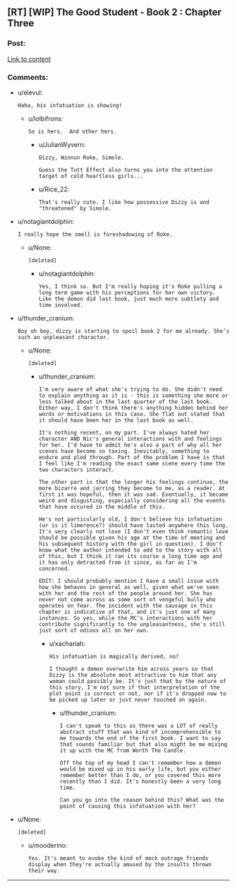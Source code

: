 ## [RT] [WIP] The Good Student - Book 2 : Chapter Three

### Post:

[Link to content](https://moodylit.com/the-good-student-table-of-contents/book-2-chapter-three)

### Comments:

- u/elevul:
  ```
  Haha, his infatuation is showing!
  ```

  - u/lolbifrons:
    ```
    So is hers.  And other hers.
    ```

    - u/JulianWyvern:
      ```
      Dizzy, Winnun Roke, Simole. 

      Guess the Tutt Effect also turns you into the attention target of cold heartless girls...
      ```

    - u/Rice_22:
      ```
      That's really cute. I like how possessive Dizzy is and "threatened" by Simole.
      ```

- u/notagiantdolphin:
  ```
  I really hope the smell is foreshadowing of Roke.
  ```

  - u/None:
    ```
    [deleted]
    ```

    - u/notagiantdolphin:
      ```
      Yes, I think so. But I'm really hoping it's Roke pulling a long term game with his perceptions for her own victory. Like the demon did last book, just much more subtlety and time involved.
      ```

- u/thunder_cranium:
  ```
  Boy oh boy, dizzy is starting to spoil book 2 for me already. She’s such an unpleasant character.
  ```

  - u/None:
    ```
    [deleted]
    ```

    - u/thunder_cranium:
      ```
      I'm very aware of what she's trying to do. She didn't need to explain anything as it is - this is something she more or less talked about in the last quarter of the last book. Either way, I don't think there's anything hidden behind her words or motivations in this case. She flat out stated that it should have been her in the last book as well.

      It's nothing recent, on my part. I've always hated her character AND Nic's general interactions with and feelings for her. I'd have to admit he's also a part of why all her scenes have become so taxing. Inevitably, something to endure and plod through. Part of the problem I have is that I feel like I'm reading the exact same scene every time the two characters interact. 

      The other part is that the longer his feelings continue, the more bizarre and jarring they become to me, as a reader. At first it was hopeful, then it was sad. Eventually, it became weird and disgusting, especially considering all the events that have occured in the middle of this. 

      He's not particularly old, I don't believe his infatuation (or is it limerence?) should have lasted anywhere this long. It's very clearly not love (I don't even think romantic love should be possible given his age at the time of meeting and his subsequent history with the girl in question). I don't know what the author intended to add to the story with all of this, but I think it ran its course a long time ago and it has only detracted from it since, as far as I'm concerned.

      EDIT: I should probably mention I have a small issue with how she behaves in general as well, given what we've seen with her and the rest of the people around her. She has never not come across as some sort of vengeful bully who operates on fear. The incident with the sausage in this chapter is indicative of that, and it's just one of many instances. So yes, while the MC's interactions with her contribute significantly to the unpleasantness, she's still just sort of odious all on her own.
      ```

      - u/xachariah:
        ```
        His infatuation is magically derived, no?

        I thought a demon overwrite him across years so that Dizzy is the absolute most attractive to him that any woman could possibly be. It's just that by the nature of this story, I'm not sure if that interpretation of the plot point is correct or not, nor if it's dropped now to be picked up later or just never touched on again.
        ```

        - u/thunder_cranium:
          ```
          I can't speak to this as there was a LOT of really abstract stuff that was kind of incomprehensible to me towards the end of the first book. I want to say that sounds familiar but that also might be me mixing it up with the MC from Worth The Candle. 

          Off the top of my head I can't remember how a demon would be mixed up in his early life, but you either remember better than I do, or you covered this more recently than I did. It's honestly been a very long time.

          Can you go into the reason behind this? What was the point of causing this infatuation with her?
          ```

- u/None:
  ```
  [deleted]
  ```

  - u/mooderino:
    ```
    Yes. It's meant to evoke the kind of mock outrage friends display when they're actually amused by the insults thrown their way.
    ```

---

